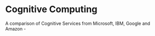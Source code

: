 # Cognitive Computing

A comparison of Cognitive Services from Microsoft, IBM, Google and Amazon - 
